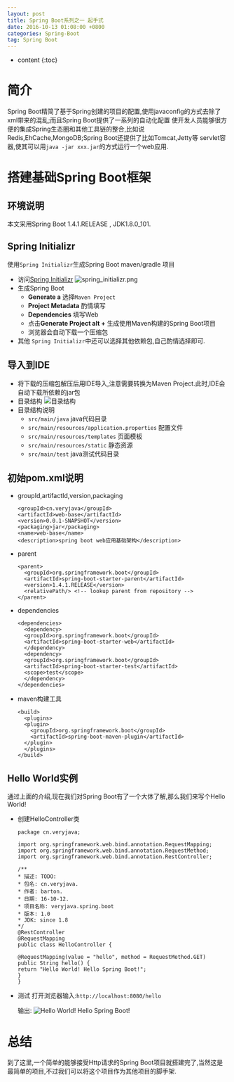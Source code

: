 ```yaml
---
layout: post
title: Spring Boot系列之一 起手式
date: 2016-10-13 01:08:00 +0800
categories: Spring-Boot
tag: Spring Boot
---
```


* content
{:toc}

简介
====================================

Spring Boot精简了基于Spring创建的项目的配置,使用javaconfig的方式去除了xml带来的混乱;而且Spring Boot提供了一系列的自动化配置
使开发人员能够很方便的集成Spring生态圈和其他工具链的整合,比如说Redis,EhCache,MongoDB;Spring Boot还提供了比如Tomcat,Jetty等
servlet容器,使其可以用`java -jar xxx.jar`的方式运行一个web应用.

搭建基础Spring Boot框架
====================================

## 环境说明
  本文采用Spring Boot 1.4.1.RELEASE , JDK1.8.0_101.

## Spring Initializr
  使用`Spring Initializr`生成Spring Boot maven/gradle 项目

  * 访问[Spring Initializr](http://start.spring.io/)
    ![spring_initializr.png](https://github.com/sunshineasbefore/resource/blob/master/spring_initializr.png?raw=true)
  * 生成Spring Boot
    * **Generate a** 选择`Maven Project`
    * **Project Metadata** 酌情填写
    * **Dependencies** 填写Web
    * 点击**Generate Project alt +** 生成使用Maven构建的Spring Boot项目
    * 浏览器会自动下载一个压缩包
  * 其他
    `Spring Initializr`中还可以选择其他依赖包,自己酌情选择即可.

## 导入到IDE
  * 将下载的压缩包解压后用IDE导入,注意需要转换为Maven Project.此时,IDE会自动下载所依赖的jar包
  * 目录结构 ![目录结构](https://github.com/sunshineasbefore/resource/blob/master/%E9%A1%B9%E7%9B%AE%E7%BB%93%E6%9E%84.png?raw=true)
  * 目录结构说明
    * `src/main/java` java代码目录
    * `src/main/resources/application.properties` 配置文件
    * `src/main/resources/templates` 页面模板
    * `src/main/resources/static` 静态资源
    * `src/main/test` java测试代码目录

## 初始pom.xml说明
  * groupId,artifactId,version,packaging

        <groupId>cn.veryjava</groupId>
        <artifactId>web-base</artifactId>
        <version>0.0.1-SNAPSHOT</version>
        <packaging>jar</packaging>
        <name>web-base</name>
        <description>spring boot web应用基础架构</description>

  * parent

        <parent>
          <groupId>org.springframework.boot</groupId>
          <artifactId>spring-boot-starter-parent</artifactId>
          <version>1.4.1.RELEASE</version>
          <relativePath/> <!-- lookup parent from repository -->
        </parent>

  * dependencies

        <dependencies>
          <dependency>
          <groupId>org.springframework.boot</groupId>
          <artifactId>spring-boot-starter-web</artifactId>
          </dependency>
          <dependency>
          <groupId>org.springframework.boot</groupId>
          <artifactId>spring-boot-starter-test</artifactId>
          <scope>test</scope>
          </dependency>
        </dependencies>
  * maven构建工具

        <build>
          <plugins>
          <plugin>
            <groupId>org.springframework.boot</groupId>
            <artifactId>spring-boot-maven-plugin</artifactId>
          </plugin>
          </plugins>
        </build>

## Hello World实例
  通过上面的介绍,现在我们对Spring Boot有了一个大体了解,那么我们来写个Hello World!

  * 创建HelloController类

        package cn.veryjava;

        import org.springframework.web.bind.annotation.RequestMapping;
        import org.springframework.web.bind.annotation.RequestMethod;
        import org.springframework.web.bind.annotation.RestController;

        /**
        * 描述: TODO:
        * 包名: cn.veryjava.
        * 作者: barton.
        * 日期: 16-10-12.
        * 项目名称: veryjava.spring.boot
        * 版本: 1.0
        * JDK: since 1.8
        */
        @RestController
        @RequestMapping
        public class HelloController {

        @RequestMapping(value = "hello", method = RequestMethod.GET)
        public String hello() {
        return "Hello World! Hello Spring Boot!";
        }
        }

  * 测试
    打开浏览器输入:`http://localhost:8080/hello`

    输出: ![Hello World! Hello Spring Boot!](https://github.com/sunshineasbefore/resource/blob/master/hellospringboot.png?raw=true)

总结
===========
到了这里,一个简单的能够接受Http请求的Spring Boot项目就搭建完了,当然这是最简单的项目,不过我们可以将这个项目作为其他项目的脚手架.
